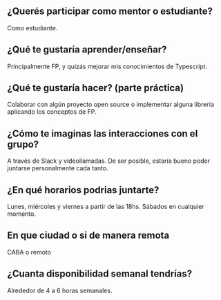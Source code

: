 ## ¿Querés participar como mentor o estudiante?
Como estudiante.
 
## ¿Qué te gustaría aprender/enseñar?
Principalmente FP, y quizás mejorar mis conocimientos de Typescript.
 
## ¿Qué te gustaría hacer? (parte práctica)
Colaborar con algún proyecto open source o implementar alguna librería aplicando los conceptos de FP.

## ¿Cómo te imaginas las interacciones con el grupo?
A través de Slack y videollamadas. De ser posible, estaría bueno poder juntarse personalmente cada tanto.
 
## ¿En qué horarios podrias juntarte?
Lunes, miércoles y viernes a partir de las 18hs.
Sábados en cualquier momento.
 
## En que ciudad o si de manera remota
CABA o remoto
 
## ¿Cuanta disponibilidad semanal tendrías?
Alrededor de 4 a 6 horas semanales.
